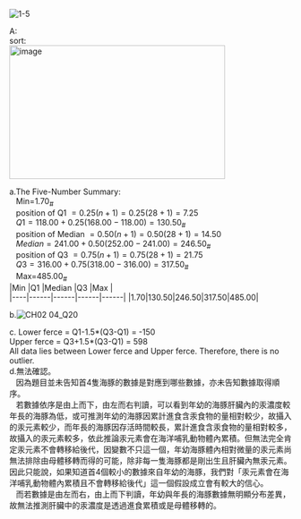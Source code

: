 ![1-5](https://github.com/user-attachments/assets/64d59959-3f44-4598-a5f2-2bac257e51cc)

A:  
sort:  
<img width="385" height="239" alt="image" src="https://github.com/user-attachments/assets/e94adeb1-390a-4285-ac49-b126e266545d" />

a.The Five-Number Summary:  
&nbsp;&nbsp; Min=1.70<sub>#</sub>  
&nbsp;&nbsp; position of Q1 $=0.25(n+1)=0.25(28+1)=7.25$  
&nbsp;&nbsp; $Q1=118.00+0.25(168.00-118.00)=130.50$<sub>#</sub>  
&nbsp;&nbsp; position of Median $=0.50(n+1)=0.50(28+1)=14.50$  
&nbsp;&nbsp; $Median=241.00+0.50(252.00-241.00)=246.50$<sub>#</sub>  
&nbsp;&nbsp; position of Q3 $=0.75(n+1)=0.75(28+1)=21.75$   
&nbsp;&nbsp; $Q3=316.00+0.75(318.00-316.00)=317.50$<sub>#</sub>  
&nbsp;&nbsp; Max=485.00<sub>#</sub>  
|Min |Q1 |Median |Q3 |Max |  
|----|------|------|------|------|
|1.70|130.50|246.50|317.50|485.00|  
  
b.![CH02 04_Q20](https://github.com/user-attachments/assets/609a9c20-b616-45eb-8ec5-75fc49fb374b)

c.
Lower ferce = Q1-1.5*(Q3-Q1) = -150  
Upper ferce = Q3+1.5*(Q3-Q1) = 598  
All data lies between Lower ferce and Upper ferce. Therefore, there is no outlier.  
d.無法確認。  
&nbsp;&nbsp; 因為題目並未告知首4隻海豚的數據是對應到哪些數據，亦未告知數據取得順序。  
&nbsp;&nbsp; 若數據依序是由上而下，由左而右判讀，可以看到年幼的海豚肝臟內的汞濃度較年長的海豚為低，或可推測年幼的海豚因累計進食含汞食物的量相對較少，故攝入的汞元素較少，而年長的海豚因存活時間較長，累計進食含汞食物的量相對較多，故攝入的汞元素較多，依此推論汞元素會在海洋哺乳動物體內累積。但無法完全肯定汞元素不會轉移給後代，因變數不只這一個，年幼海豚體內相對微量的汞元素尚無法排除由母體移轉而得的可能，除非每一隻海豚都是剛出生且肝臟內無汞元素。因此只能說，如果知道首4個較小的數據來自年幼的海豚，我們對「汞元素會在海洋哺乳動物體內累積且不會轉移給後代」這一個假設成立會有較大的信心。  
&nbsp;&nbsp; 而若數據是由左而右，由上而下判讀，年幼與年長的海豚數據無明顯分布差異，故無法推測肝臟中的汞濃度是透過進食累積或是母體移轉的。  
